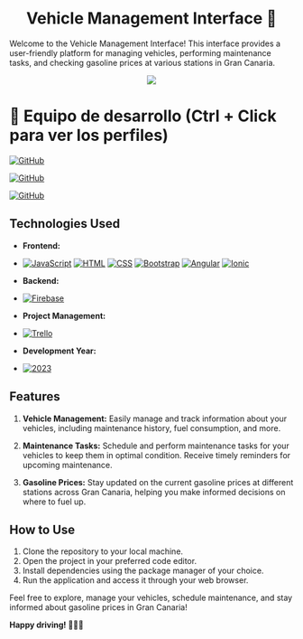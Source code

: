<h1 align="center">Vehicle Management Interface 🚗</h1>

Welcome to the Vehicle Management Interface! This interface provides a user-friendly platform for managing vehicles, performing maintenance tasks, and checking gasoline prices at various stations in Gran Canaria.

<p align="center">
  <img src="https://camo.githubusercontent.com/5c8b7abcb6ef91e418b0f4b8c3eedf84d89daf383cbdd389acae2c9de0b0898f/68747470733a2f2f692e696d6775722e636f6d2f396b547975534a2e706e67">
</p>




# 👥 Equipo de desarrollo (Ctrl + Click para ver los perfiles)

[![GitHub](https://img.shields.io/badge/GitHub-O%20love%20-purple?style=flat-square&logo=github)](https://github.com/o-love)

[![GitHub](https://img.shields.io/badge/GitHub-Alejandro%20David%20Arzola%20Saavedra-blue?style=flat-square&logo=github)](https://github.com/AlejandroDavidArzolaSaavedra)

[![GitHub](https://img.shields.io/badge/GitHub-Cesar%20Jose%20Delgado%20Suarez-orange?style=flat-square&logo=github)](https://github.com/CesarJoseDelgadoSuarez)


## Technologies Used

- **Frontend:**

- [![JavaScript](https://img.shields.io/badge/JavaScript-%23F7DF1E?style=for-the-badge&logo=javascript&logoColor=black)](Link_A_Tu_Pagina_De_JavaScript)
[![HTML](https://img.shields.io/badge/HTML-%23E34F26?style=for-the-badge&logo=html5&logoColor=white)](Link_A_Tu_Pagina_De_HTML)
[![CSS](https://img.shields.io/badge/CSS-%231572B6?style=for-the-badge&logo=css3&logoColor=white)](Link_A_Tu_Pagina_De_CSS)
[![Bootstrap](https://img.shields.io/badge/Bootstrap-%23563D7C?style=for-the-badge&logo=bootstrap&logoColor=white)](Link_A_Tu_Pagina_De_Bootstrap)
[![Angular](https://img.shields.io/badge/Angular-%23DD0031?style=for-the-badge&logo=angular&logoColor=white)](Link_A_Tu_Pagina_De_Angular)
[![Ionic](https://img.shields.io/badge/Ionic-%2335495E?style=for-the-badge&logo=ionic&logoColor=white)](Link_A_Tu_Pagina_De_Ionic)

- **Backend:**

- [![Firebase](https://img.shields.io/badge/Firebase-%23FFCA28?style=for-the-badge&logo=firebase&logoColor=black)](Link_A_Tu_Pagina_De_Firebase)

- **Project Management:**

- [![Trello](https://img.shields.io/badge/Trello-%231E90FF?style=for-the-badge&logo=trello&logoColor=white)](Link_A_Tu_Pagina_De_Trello)


- **Development Year:**
- [![2023](https://img.shields.io/badge/2023-%23007ACC?style=for-the-badge&logoColor=white)](Link_A_Tu_Pagina_De_2023)


## Features

1. **Vehicle Management:** Easily manage and track information about your vehicles, including maintenance history, fuel consumption, and more.

2. **Maintenance Tasks:** Schedule and perform maintenance tasks for your vehicles to keep them in optimal condition. Receive timely reminders for upcoming maintenance.

3. **Gasoline Prices:** Stay updated on the current gasoline prices at different stations across Gran Canaria, helping you make informed decisions on where to fuel up.

## How to Use

1. Clone the repository to your local machine.
2. Open the project in your preferred code editor.
3. Install dependencies using the package manager of your choice.
4. Run the application and access it through your web browser.

Feel free to explore, manage your vehicles, schedule maintenance, and stay informed about gasoline prices in Gran Canaria!

**Happy driving! 🚗🔧⛽**
